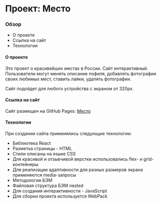 # Проект: Место

### Обзор
* О проектe
* Ссылка на сайт
* Технологии

#### О проектe

Это проект о красивейших местах в России. Сайт интерактивный. Пользователи могут менять описание пофиля, добавлять фотографии своих любимых мест, ставить лайки, удалять фотографии. 

Сайт подойдет для любого устройства с экраном от 320px.

#### Ссылка на сайт

Сайт размещен на GitHub Pages: [Место](https://mariyastison.github.io/react-mesto-auth/)

#### Технологии

При создании сайта применялись следующие технологии:
* Библиотека React
* Разметка страницы - HTML
* Cтили описаны на языке CSS
* Для красивой и отзывчивой верстки использовались flex- и grid-контейнеры
* Для реализации адаптивности для разных размеров экрана применяются media-запросы
* Методология БЭМ
* Файловая структура БЭМ nested
* Для создания интерактивности - JavaScript
* Для сборки проекта используется WebPack